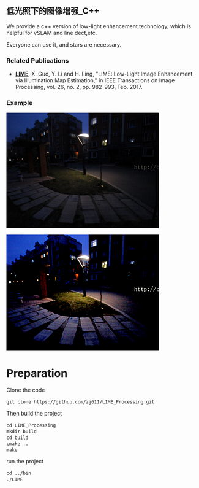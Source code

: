 ## 低光照下的图像增强_C++

We provide a c++ version of low-light enhancement technology, which is helpful for vSLAM and line dect,etc.

Everyone can use it, and stars are necessary.

### Related Publications

* **[LIME](https://ieeexplore.ieee.org/document/7782813/)**, X. Guo, Y. Li and H. Ling, "LIME: Low-Light Image Enhancement via Illumination Map Estimation," in IEEE Transactions on Image Processing, vol. 26, no. 2, pp. 982-993, Feb. 2017.


### Example
![](test/data/3.png)  

![](test/data/3_lime.png)

# Preparation
Clone the code
```
git clone https://github.com/zj611/LIME_Processing.git
```
Then build the project 
```
cd LIME_Processing
mkdir build 
cd build 
cmake ..
make
```
run the project 
```
cd ../bin
./LIME
```

